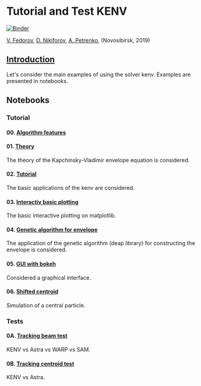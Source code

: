 # Tutorial and Test KENV
[![Binder](https://mybinder.org/badge_logo.svg)](https://mybinder.org/v2/gh/fuodorov/kenv/master?filepath=notebooks%2Fintroduction.ipynb)

<a href=mailto:fuodorov1998@gmail.com>V. Fedorov</a>, <a href=mailto:nikdanila@bk.ru>D. Nikiforov</a>, <a href=http://www.inp.nsk.su/~petrenko/>A. Petrenko</a>, (Novosibirsk, 2019)

## [Introduction](introduction.ipynb)

Let's consider the main examples of using the solver kenv. Examples are presented in notebooks.

## Notebooks

### Tutorial

#### 00. [Algorithm features](00_algorithm_features.ipynb)
####  01. [Theory](01_theory.ipynb)
The theory of the Kapchinsky-Vladimir envelope equation is considered.
####  02. [Tutorial](02_tutorial.ipynb)
The basic applications of the kenv are considered.
####  03. [Interactiv basic plotting](03_interactiv_basic.ipynb)
The basic interactive plotting on matplotlib.
####  04. [Genetic algorithm for envelope](04_genetic_envelope.ipynb)
The application of the genetic algorithm (deap library) for constructing the envelope is considered.
####  05. [GUI with bokeh](05_GUI_bokeh.ipynb)
Considered a graphical interface.
#### 06. [Shifted centroid](06_shifted_centroid.ipynb)
Simulation of a central particle.

### Tests
#### 0A. [Tracking beam test](0A_track_beam.ipynb)
KENV vs Astra vs WARP vs SAM.
#### 0B. [Tracking centroid test](0B_track_centroid.ipynb)
KENV vs Astra.
